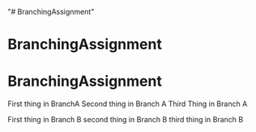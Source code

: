 "# BranchingAssignment" 
# BranchingAssignment
# BranchingAssignment


First thing in BranchA
Second thing in Branch A 
Third Thing in Branch A

First thing in Branch B
second thing in Branch B 
third thing in Branch B
